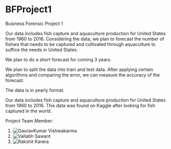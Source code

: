 # BFProject1
Business Forensic Project 1

Our data includes fish capture and aquaculture production for United States from 1960 to 2016. Considering the data, we plan to forecast the number of fishws that needs to be captured and cultivated through aquaculture to suffice the needs in United States.

We plan to do a short forecast for coming 3 years.

We plan to split the data into train and test data. After applying certain algorithms and comparing the error, we can measure the accuracy of the forecast.

The data is in yearly format.

Our data includes fish capture and aquaculture production for United States from 1960 to 2016. This data was found on Kaggle after looking for fish captured in the world.

Project Team Member:
1. ![GauravKumar Vishwakarma](https://github.com/Gaurav-Vish)
2. ![Vallabh Sawant](https://github.com/VallabhSawant)
3. ![Rakshit Karera](https://github.com/Rakshit-Karkera)
